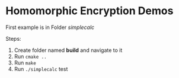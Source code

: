 # Homomorphic Encryption Demos

First example is in Folder *simplecalc*

Steps:
1. Create folder named **build** and navigate to it
2. Run `cmake ..`
3. Run `make`
4. Run `./simplecalc`
test

